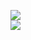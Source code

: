                                                              
![](https://github-readme-stats.vercel.app/api?username=liang611zh&theme=radical&hide_border=false&include_all_commits=false&count_private=true)<br/>
![](https://github-readme-stats.vercel.app/api/top-langs/?username=liang611zh&theme=radical&hide_border=false&include_all_commits=false&count_private=true&layout=compact)
